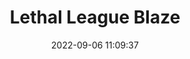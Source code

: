 ---
date: 2022-09-06 11:09:37
title: 'Lethal League Blaze'	
tags: [2.5D, online PvP, PC]
price: $19.99 One Time	
img: https://i.imgur.com/DqamHZD.jpg
link: https://store.steampowered.com/app/553310/Lethal_League_Blaze/	
discord: http://discord.gg/reptilehideout	
twitter: https://twitter.com/ReptileGames
---